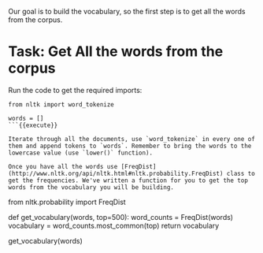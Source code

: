 Our goal is to build the vocabulary, so the first step is to get all the words from the corpus.

# Task: Get All the words from the corpus

Run the code to get the required imports:

```
from nltk import word_tokenize

words = []
```{{execute}}

Iterate through all the documents, use `word_tokenize` in every one of them and append tokens to `words`. Remember to bring the words to the lowercase value (use `lower()` function).

Once you have all the words use [FreqDist](http://www.nltk.org/api/nltk.html#nltk.probability.FreqDist) class to get the frequencies. We've written a function for you to get the top words from the vocabulary you will be building.

```
from nltk.probability import FreqDist

def get_vocabulary(words, top=500):
    word_counts = FreqDist(words)
    vocabulary = word_counts.most_common(top)
    return vocabulary

get_vocabulary(words)
```{{execute}}
